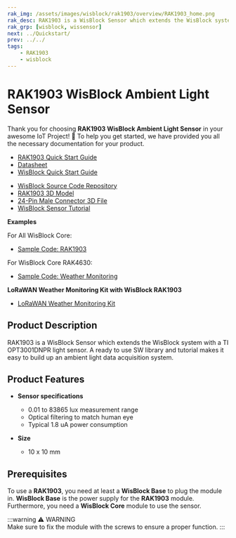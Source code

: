 ```yaml
---
rak_img: /assets/images/wisblock/rak1903/overview/RAK1903_home.png
rak_desc: RAK1903 is a WisBlock Sensor which extends the WisBlock system with a TI OPT3001DNPR light sensor. A ready to use SW library and tutorial makes it easy to build up an ambient light data acquisition system.
rak_grp: [wisblock, wissensor]
next: ../Quickstart/
prev: ../../
tags:
    - RAK1903
    - wisblock
---
```



# RAK1903 WisBlock Ambient Light Sensor 

Thank you for choosing **RAK1903 WisBlock Ambient Light Sensor** in your awesome IoT Project! 🎉 To help you get started, we have provided you all the necessary documentation for your product.

* [RAK1903 Quick Start Guide](../Quickstart/)
* [Datasheet](../Datasheet/)
* <a href="../../Quickstart/" target="_blank">WisBlock Quick Start Guide</a>
<!---* [WisBlock Quick Start Guide](../../Quickstart/)-->
* [WisBlock Source Code Repository](https://github.com/RAKWireless/WisBlock/)
* [RAK1903 3D Model](https://downloads.rakwireless.com/3D_File/WisBlock/3D_RAK1903.stp)
* [24-Pin Male Connector 3D File](https://downloads.rakwireless.com/3D_File/Accessory/WisConnector/M24S1003K6M.stp)
* [WisBlock Sensor Tutorial](/Knowledge-Hub/Learn/WisBlock-Sensor-Tutorial/)


**Examples**

For All WisBlock Core:
* [Sample Code: RAK1903](https://github.com/RAKWireless/WisBlock/tree/master/examples/common/sensors/RAK1903_Optical_OPT3001)

For WisBlock Core RAK4630:
* [Sample Code: Weather Monitoring](https://github.com/RAKWireless/WisBlock/tree/master/examples/RAK4630/solutions/Weather_Monitoring) 

**LoRaWAN Weather Monitoring Kit with WisBlock RAK1903**
* [LoRaWAN Weather Monitoring Kit](https://store.rakwireless.com/products/wisblock-kit-1-weather-monitor)

## Product Description

RAK1903 is a WisBlock Sensor which extends the WisBlock system with a TI OPT3001DNPR light sensor. A ready to use SW library and tutorial makes it easy to build up an ambient light data acquisition system.

## Product Features

* **Sensor specifications**
    * 0.01 to 83865 lux measurement range     
    * Optical filtering to match human eye    
    * Typical 1.8&nbsp;uA power consumption    

* **Size**
    * 10 x 10&nbsp;mm

## Prerequisites

To use a **RAK1903**, you need at least a **WisBlock Base** to plug the module in. **WisBlock Base** is the power supply for the **RAK1903** module. Furthermore, you need a **WisBlock Core** module to use the sensor.

:::warning ⚠️ WARNING    
Make sure to fix the module with the screws to ensure a proper function.
:::

